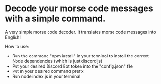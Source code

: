 # Decode your morse code messages with a simple command.

A very simple morse code decoder. It translates morse code messages into English!

How to use:

- Run the command "npm install" in your terminal to install the correct Node dependencies (which is just discord.js)
- Put your desired Discord Bot token into the "config.json" file
- Put in your desired command prefix
- Run node index.js in your terminal
